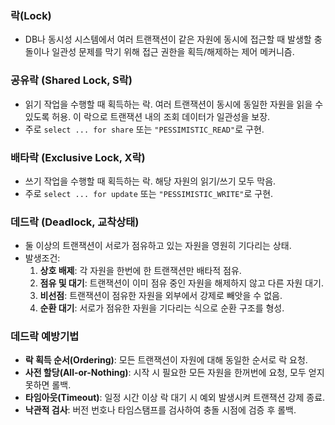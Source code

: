 ### 락(Lock)
- DB나 동시성 시스템에서 여러 트랜잭션이 같은 자원에 동시에 접근할 때 발생할 충돌이나 일관성 문제를 막기 위해 접근 권한을 획득/해제하는 제어 메커니즘.

### 공유락 (Shared Lock, S락)
- 읽기 작업을 수행할 때 획득하는 락. 여러 트랜잭션이 동시에 동일한 자원을 읽을 수 있도록 허용. 이 락으로 트랜잭션 내의 조회 데이터가 일관성을 보장.
- 주로 `select ... for share` 또는 `"PESSIMISTIC_READ"`로 구현.

### 배타락 (Exclusive Lock, X락)
- 쓰기 작업을 수행할 때 획득하는 락. 해당 자원의 읽기/쓰기 모두 막음.
- 주로 `select ... for update` 또는 `"PESSIMISTIC_WRITE"`로 구현.

### 데드락 (Deadlock, 교착상태)
- 둘 이상의 트랜잭션이 서로가 점유하고 있는 자원을 영원히 기다리는 상태.
- 발생조건:
    1. **상호 배제**: 각 자원을 한번에 한 트랜잭션만 배타적 점유.
    2. **점유 및 대기**: 트랜잭션이 이미 점유 중인 자원을 해제하지 않고 다른 자원 대기.
    3. **비선점**: 트랜잭션이 점유한 자원을 외부에서 강제로 빼앗을 수 없음.
    4. **순환 대기**: 서로가 점유한 자원을 기다리는 식으로 순환 구조를 형성.

### 데드락 예방기법
- **락 획득 순서(Ordering)**: 모든 트랜잭션이 자원에 대해 동일한 순서로 락 요청.
- **사전 할당(All-or-Nothing)**: 시작 시 필요한 모든 자원을 한꺼번에 요청, 모두 얻지 못하면 롤백.
- **타임아웃(Timeout)**: 일정 시간 이상 락 대기 시 예외 발생시켜 트랜잭션 강제 종료.
- **낙관적 검사**: 버전 번호나 타임스탬프를 검사하여 충돌 시점에 검증 후 롤백.
